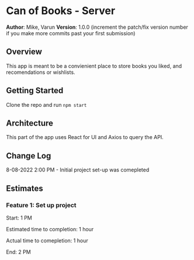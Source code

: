 # Can of Books - Server

**Author**: Mike, Varun
**Version**: 1.0.0 (increment the patch/fix version number if you make more commits past your first submission)

## Overview

This app is meant to be a convienient place to store books you liked, and recomendations or wishlists.

## Getting Started

Clone the repo and run `npm start`

## Architecture

This part of the app uses React for UI and Axios to query the API.

## Change Log

8-08-2022 2:00 PM - Initial project set-up was comepleted

## Estimates

### Feature 1: Set up project

Start: 1 PM

Estimated time to completion: 1 hour

Actual time to comepletion: 1 hour

End: 2 PM
